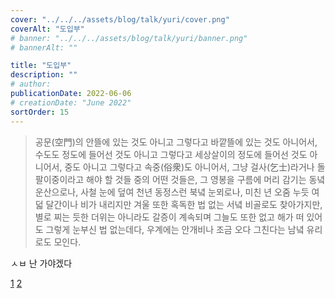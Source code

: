 ```yaml
---
cover: "../../../assets/blog/talk/yuri/cover.png"
coverAlt: "도입부"
# banner: "../../../assets/blog/talk/yuri/banner.png"
# bannerAlt: ""

title: "도입부"
description: ""
# author:
publicationDate: 2022-06-06
# creationDate: "June 2022"
sortOrder: 15
---
```


> 공문(空門)의 안뜰에 있는 것도 아니고 그렇다고 바깥뜰에 있는 것도 아니어서, 수도도 정도에 들어선 것도 아니고 그렇다고 세상살이의 정도에 들어선 것도 아니어서, 중도 아니고 그렇다고 속중(俗衆)도 아니어서, 그냥 걸사(乞士)라거나 돌팔이중이라고 해야 할 것들 중의 어떤 것들은, 그 영봉을 구름에 머리 감기는 동녘 운산으로나, 사철 눈에 덮여 천년 동정스런 북녘 눈뫼로나, 미친 년 오줌 누듯 여덟 달간이나 비가 내리지만 겨울 또한 혹독한 법 없는 서녘 비골로도 찾아가지만, 별로 찌는 듯한 더위는 아니라도 갈증이 계속되며 그늘도 또한 없고 해가 떠 있어도 그렇게 눈부신 법 없는데다, 우계에는 안개비나 조금 오다 그친다는 남녘 유리로도 모인다.

ㅅㅂ 난 가야겠다

<div class="footnotes">
  <a href="https://sacred-texts.com/bud/tib/psydead.htm" target="_blank" class="">1</a>
  <a href="https://blog.naver.com/bgwsnirwow/130156559022" target="_blank" class="">2</a>
</div>